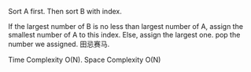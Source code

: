 Sort A first. Then sort B with index.

If the largest number of B is no less than largest number of A, assign the smallest number of A to this index. Else, assign the largest one. pop the number we assigned. 田忌赛马.


Time Complexity O(N). Space Complexity O(N) 